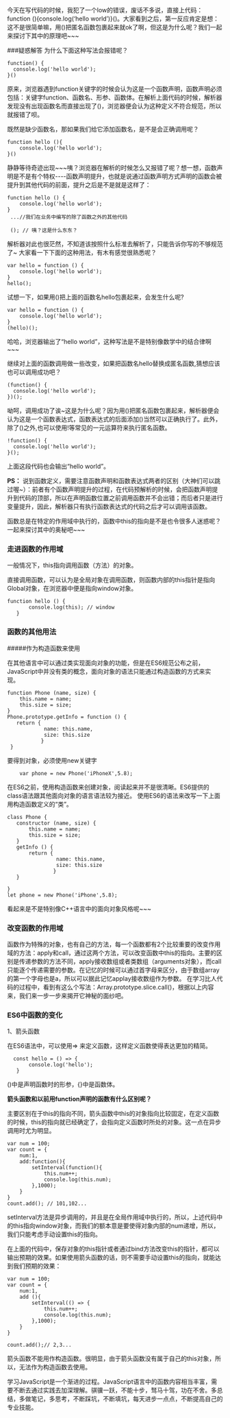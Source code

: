 今天在写代码的时候，我犯了一个low的错误，废话不多说，直接上代码：
function (){console.log(‘hello world’)}()。大家看到之后，第一反应肯定是想：这不是很简单嘛，用()把匿名函数包裹起来就ok了啊，但这是为什么呢？我们一起来探讨下其中的原理吧~~~


###疑惑解答
为什么下面这种写法会报错呢？
```
function() {
  console.log('hello world');
}()
```

原来，浏览器遇到function关键字的时候会认为这是一个函数声明，函数声明必须包括：关键字function、函数名、形参、函数体。在解析上面代码的时候，解析器发现没有出现函数名而直接出现了()，浏览器便会认为这种定义不符合规范，所以就报错了呗。

既然是缺少函数名，那如果我们给它添加函数名，是不是会正确调用呢？

```
function hello (){
    console.log('hello world');
}()
```

静静等待奇迹出现~~~咦？浏览器在解析的时候怎么又报错了呢？想一想，函数声明是不是有个特权----函数声明提升，也就是说通过函数声明方式声明的函数会被提升到其他代码的前面，提升之后是不是就是这样了：

```
function hello () {
    console.log('hello world');
}
 ...//我们在业务中编写的除了函数之外的其他代码
 
 (); // 咦？这是什么东东？
```

解析器对此也很茫然，不知道该按照什么标准去解析了，只能告诉你写的不够规范了~
大家看一下下面的这种用法，有木有感觉很熟悉呢？

```
var hello = function () {
    console.log('hello world');
}
hello();
```

试想一下，如果用()把上面的函数名hello包裹起来，会发生什么呢?

```
var hello = function () {
    console.log('hello world');
}
(hello)();
```
哈哈，浏览器输出了“hello world”，这种写法是不是特别像数学中的结合律啊~~~

继续对上面的函数调用做一些改变，如果把函数名hello替换成匿名函数,猜想应该也可以调用成功吧？

```
(function() {
  console.log('hello world');
})();
```

呦呵，调用成功了诶~这是为什么呢？因为用()把匿名函数包裹起来，解析器便会认为这是一个函数表达式，函数表达式的后面添加()当然可以正确执行了。此外，除了()之外,也可以使用!等常见的一元运算符来执行匿名函数。

```
!function() {
  console.log('hello world');
}();
```

上面这段代码也会输出“hello world”。

**PS：**
说到函数定义，需要注意函数声明和函数表达式两者的区别（大神们可以跳过喔~）：前者有个函数声明提升的过程，在代码预解析的时候，会把函数声明提升到代码的顶部，所以在声明函数位置之前调用函数并不会出错；而后者只是进行变量提升，因此，解析器只有执行函数表达式的代码之后才可以调用该函数。


函数总是在特定的作用域中执行的，函数中this的指向是不是也令很多人迷惑呢？一起来探讨其中的奥秘吧~~~
### 走进函数的作用域
一般情况下，this指向调用函数（方法）的对象。

直接调用函数，可以认为是全局对象在调用函数，则函数内部的this指针是指向Global对象，在浏览器中便是指向window对象。

```
function hello () {
       console.log(this); // window
   }
```
### 函数的其他用法
#####作为构造函数来使用

在其他语言中可以通过类实现面向对象的功能，但是在ES6规范公布之前，JavaScript中并没有类的概念，面向对象的语法只能通过构造函数的方式来实现。

```
function Phone (name, size) {
    this.name = name;
    this.size = size;
}
Phone.prototype.getInfo = function () {
   return {
            name: this.name,
            size: this.size
           }
 }
```

要得到对象，必须使用new关键字

```
    var phone = new Phone('iPhoneX',5.8);

```

 在ES6之前，使用构造函数来创建对象，阅读起来并不是很清晰。ES6提供的class语法跟其他面向对象的语言语法较为接近。
 使用ES6的语法来改写一下上面用构造函数定义的“类”。
 
 ```
 class Phone {
    constructor (name, size) {
        this.name = name;
        this.size = size;
    }
    getInfo () {
        return {
                 name: this.name,
                 size: this.size
                }
    }
    
 }
 let phone = new Phone('iPhone',5.8);
```

看起来是不是特别像C++语言中的面向对象风格呢~~~



### 改变函数的作用域

函数作为特殊的对象，也有自己的方法，每一个函数都有2个比较重要的改变作用域的方法：apply和call，通过这两个方法，可以改变函数中this的指向。主要的区别是传递参数的方法不同，apply接收数组或者类数组（arguments对象），而call只能逐个传递需要的参数。在记忆的时候可以通过首字母来区分，由于数组array的第一个字母也是a，所以可以据此记忆applay接收数组作为参数。
在学习比人代码的过程中，看到有这么个写法：Array.prototype.slice.call()，根据以上内容来，我们来一步一步来揭开它神秘的面纱吧。



### ES6中函数的变化
 
 1、箭头函数
 
 在ES6语法中，可以使用=> 来定义函数，这样定义函数使得表达更加的精简。
 
 ```
   const hello = () => {
        console.log('hello');
    }
```

()中是声明函数时的形参，{}中是函数体。

**箭头函数和以前用function声明的函数有什么区别呢？**

主要区别在于this的指向不同，箭头函数中this的对象指向比较固定，在定义函数的时候，this的指向就已经确定了，会指向定义函数时所处的对象。这一点在异步调用时尤为明显。

```
var num = 100;
var count = {
	num:1,
	add:function(){
		setInterval(function(){
			this.num++;
			console.log(this.num);
		},1000);
	}
}
count.add(); // 101,102...
```

setInterval方法是异步调用的，并且是在全局作用域中执行的，所以，上述代码中的this指向window对象，而我们的额本意是要使得对象内部的num递增，所以，我们只能考虑手动设置this的指向。


在上面的代码中，保存对象的this指针或者通过bind方法改变this的指针，都可以输出预期的效果。如果使用箭头函数的话，则不需要手动设置this的指向，就能达到我们预期的效果：

```
var num = 100;
var count = {
	num:1,
	add (){
		setInterval(() => {
			this.num++;
			console.log(this.num);
		},1000);
	}
}

count.add();// 2,3...
```

箭头函数不能用作构造函数。很明显，由于箭头函数没有属于自己的this对象，所以，无法作为构造函数去使用。

 


学习JavaScript是一个渐进的过程。JavaScript语言中的函数内容相当丰富，需要不断去通过实践去加深理解。骐骥一跃，不能十步，驽马十驾，功在不舍。多总结，多做笔记，多思考，不断踩坑，不断填坑，每天进步一点点，不断提高自己的专业技能。